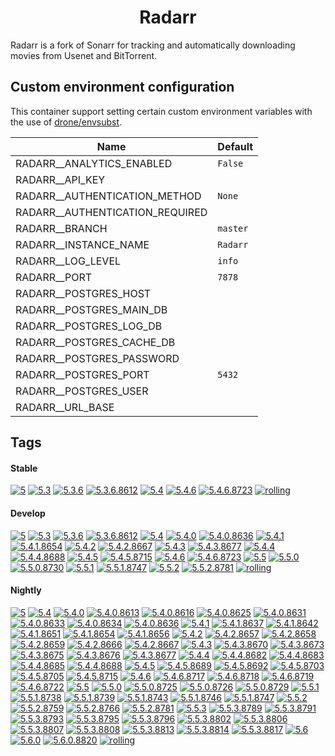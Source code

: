 <!---
NOTE: AUTO-GENERATED FILE
to edit this file, instead edit its template at: ./github/scripts/templates/container/README.md.j2
-->
<div align="center">

# Radarr

</div>

Radarr is a fork of Sonarr for tracking and automatically downloading movies from Usenet and BitTorrent.

## Custom environment configuration

This container support setting certain custom environment variables with the use of [drone/envsubst](https://github.com/drone/envsubst).

| Name                            | Default  |
|---------------------------------|----------|
| RADARR__ANALYTICS_ENABLED       | `False`  |
| RADARR__API_KEY                 |          |
| RADARR__AUTHENTICATION_METHOD   | `None`   |
| RADARR__AUTHENTICATION_REQUIRED |          |
| RADARR__BRANCH                  | `master` |
| RADARR__INSTANCE_NAME           | `Radarr` |
| RADARR__LOG_LEVEL               | `info`   |
| RADARR__PORT                    | `7878`   |
| RADARR__POSTGRES_HOST           |          |
| RADARR__POSTGRES_MAIN_DB        |          |
| RADARR__POSTGRES_LOG_DB         |          |
| RADARR__POSTGRES_CACHE_DB       |          |
| RADARR__POSTGRES_PASSWORD       |          |
| RADARR__POSTGRES_PORT           | `5432`   |
| RADARR__POSTGRES_USER           |          |
| RADARR__URL_BASE                |          |

## Tags

#### Stable



[![5](https://img.shields.io/badge/5-blue?style=flat-square)](https://github.com/kflix-tv/containers/pkgs/container/radarr/203281057?tag=5)
 [![5.3](https://img.shields.io/badge/5.3-blue?style=flat-square)](https://github.com/kflix-tv/containers/pkgs/container/radarr/186050012?tag=5.3)
 [![5.3.6](https://img.shields.io/badge/5.3.6-blue?style=flat-square)](https://github.com/kflix-tv/containers/pkgs/container/radarr/186050012?tag=5.3.6)
 [![5.3.6.8612](https://img.shields.io/badge/5.3.6.8612-blue?style=flat-square)](https://github.com/kflix-tv/containers/pkgs/container/radarr/186050012?tag=5.3.6.8612)
 [![5.4](https://img.shields.io/badge/5.4-blue?style=flat-square)](https://github.com/kflix-tv/containers/pkgs/container/radarr/203281057?tag=5.4)
 [![5.4.6](https://img.shields.io/badge/5.4.6-blue?style=flat-square)](https://github.com/kflix-tv/containers/pkgs/container/radarr/203281057?tag=5.4.6)
 [![5.4.6.8723](https://img.shields.io/badge/5.4.6.8723-blue?style=flat-square)](https://github.com/kflix-tv/containers/pkgs/container/radarr/203281057?tag=5.4.6.8723)
 [![rolling](https://img.shields.io/badge/rolling-green?style=flat-square)](https://github.com/kflix-tv/containers/pkgs/container/radarr/203281057?tag=rolling)

#### Develop



 [![5](https://img.shields.io/badge/5-blue?style=flat-square)](https://github.com/kflix-tv/containers/pkgs/container/radarr-develop/212220527?tag=5)
 [![5.3](https://img.shields.io/badge/5.3-blue?style=flat-square)](https://github.com/kflix-tv/containers/pkgs/container/radarr-develop/183231234?tag=5.3)
 [![5.3.6](https://img.shields.io/badge/5.3.6-blue?style=flat-square)](https://github.com/kflix-tv/containers/pkgs/container/radarr-develop/183231234?tag=5.3.6)
 [![5.3.6.8612](https://img.shields.io/badge/5.3.6.8612-blue?style=flat-square)](https://github.com/kflix-tv/containers/pkgs/container/radarr-develop/183231234?tag=5.3.6.8612)
 [![5.4](https://img.shields.io/badge/5.4-blue?style=flat-square)](https://github.com/kflix-tv/containers/pkgs/container/radarr-develop/203281110?tag=5.4)
 [![5.4.0](https://img.shields.io/badge/5.4.0-blue?style=flat-square)](https://github.com/kflix-tv/containers/pkgs/container/radarr-develop/186050021?tag=5.4.0)
 [![5.4.0.8636](https://img.shields.io/badge/5.4.0.8636-blue?style=flat-square)](https://github.com/kflix-tv/containers/pkgs/container/radarr-develop/186050021?tag=5.4.0.8636)
 [![5.4.1](https://img.shields.io/badge/5.4.1-blue?style=flat-square)](https://github.com/kflix-tv/containers/pkgs/container/radarr-develop/186081764?tag=5.4.1)
 [![5.4.1.8654](https://img.shields.io/badge/5.4.1.8654-blue?style=flat-square)](https://github.com/kflix-tv/containers/pkgs/container/radarr-develop/186081764?tag=5.4.1.8654)
 [![5.4.2](https://img.shields.io/badge/5.4.2-blue?style=flat-square)](https://github.com/kflix-tv/containers/pkgs/container/radarr-develop/191950540?tag=5.4.2)
 [![5.4.2.8667](https://img.shields.io/badge/5.4.2.8667-blue?style=flat-square)](https://github.com/kflix-tv/containers/pkgs/container/radarr-develop/191950540?tag=5.4.2.8667)
 [![5.4.3](https://img.shields.io/badge/5.4.3-blue?style=flat-square)](https://github.com/kflix-tv/containers/pkgs/container/radarr-develop/192003329?tag=5.4.3)
 [![5.4.3.8677](https://img.shields.io/badge/5.4.3.8677-blue?style=flat-square)](https://github.com/kflix-tv/containers/pkgs/container/radarr-develop/192003329?tag=5.4.3.8677)
 [![5.4.4](https://img.shields.io/badge/5.4.4-blue?style=flat-square)](https://github.com/kflix-tv/containers/pkgs/container/radarr-develop/197764274?tag=5.4.4)
 [![5.4.4.8688](https://img.shields.io/badge/5.4.4.8688-blue?style=flat-square)](https://github.com/kflix-tv/containers/pkgs/container/radarr-develop/197764274?tag=5.4.4.8688)
 [![5.4.5](https://img.shields.io/badge/5.4.5-blue?style=flat-square)](https://github.com/kflix-tv/containers/pkgs/container/radarr-develop/200533712?tag=5.4.5)
 [![5.4.5.8715](https://img.shields.io/badge/5.4.5.8715-blue?style=flat-square)](https://github.com/kflix-tv/containers/pkgs/container/radarr-develop/200533712?tag=5.4.5.8715)
 [![5.4.6](https://img.shields.io/badge/5.4.6-blue?style=flat-square)](https://github.com/kflix-tv/containers/pkgs/container/radarr-develop/203281110?tag=5.4.6)
 [![5.4.6.8723](https://img.shields.io/badge/5.4.6.8723-blue?style=flat-square)](https://github.com/kflix-tv/containers/pkgs/container/radarr-develop/203281110?tag=5.4.6.8723)
 [![5.5](https://img.shields.io/badge/5.5-blue?style=flat-square)](https://github.com/kflix-tv/containers/pkgs/container/radarr-develop/212220527?tag=5.5)
 [![5.5.0](https://img.shields.io/badge/5.5.0-blue?style=flat-square)](https://github.com/kflix-tv/containers/pkgs/container/radarr-develop/206403684?tag=5.5.0)
 [![5.5.0.8730](https://img.shields.io/badge/5.5.0.8730-blue?style=flat-square)](https://github.com/kflix-tv/containers/pkgs/container/radarr-develop/206403684?tag=5.5.0.8730)
 [![5.5.1](https://img.shields.io/badge/5.5.1-blue?style=flat-square)](https://github.com/kflix-tv/containers/pkgs/container/radarr-develop/209403312?tag=5.5.1)
 [![5.5.1.8747](https://img.shields.io/badge/5.5.1.8747-blue?style=flat-square)](https://github.com/kflix-tv/containers/pkgs/container/radarr-develop/209403312?tag=5.5.1.8747)
 [![5.5.2](https://img.shields.io/badge/5.5.2-blue?style=flat-square)](https://github.com/kflix-tv/containers/pkgs/container/radarr-develop/212220527?tag=5.5.2)
 [![5.5.2.8781](https://img.shields.io/badge/5.5.2.8781-blue?style=flat-square)](https://github.com/kflix-tv/containers/pkgs/container/radarr-develop/212220527?tag=5.5.2.8781)
 [![rolling](https://img.shields.io/badge/rolling-green?style=flat-square)](https://github.com/kflix-tv/containers/pkgs/container/radarr-develop/212220527?tag=rolling)

#### Nightly



 [![5](https://img.shields.io/badge/5-blue?style=flat-square)](https://github.com/kflix-tv/containers/pkgs/container/radarr-nightly/215057386?tag=5)
 [![5.4](https://img.shields.io/badge/5.4-blue?style=flat-square)](https://github.com/kflix-tv/containers/pkgs/container/radarr-nightly/202214609?tag=5.4)
 [![5.4.0](https://img.shields.io/badge/5.4.0-blue?style=flat-square)](https://github.com/kflix-tv/containers/pkgs/container/radarr-nightly/183231232?tag=5.4.0)
 [![5.4.0.8613](https://img.shields.io/badge/5.4.0.8613-blue?style=flat-square)](https://github.com/kflix-tv/containers/pkgs/container/radarr-nightly/180440952?tag=5.4.0.8613)
 [![5.4.0.8616](https://img.shields.io/badge/5.4.0.8616-blue?style=flat-square)](https://github.com/kflix-tv/containers/pkgs/container/radarr-nightly/180875882?tag=5.4.0.8616)
 [![5.4.0.8625](https://img.shields.io/badge/5.4.0.8625-blue?style=flat-square)](https://github.com/kflix-tv/containers/pkgs/container/radarr-nightly/181779078?tag=5.4.0.8625)
 [![5.4.0.8631](https://img.shields.io/badge/5.4.0.8631-blue?style=flat-square)](https://github.com/kflix-tv/containers/pkgs/container/radarr-nightly/181882614?tag=5.4.0.8631)
 [![5.4.0.8633](https://img.shields.io/badge/5.4.0.8633-blue?style=flat-square)](https://github.com/kflix-tv/containers/pkgs/container/radarr-nightly/181988952?tag=5.4.0.8633)
 [![5.4.0.8634](https://img.shields.io/badge/5.4.0.8634-blue?style=flat-square)](https://github.com/kflix-tv/containers/pkgs/container/radarr-nightly/182562993?tag=5.4.0.8634)
 [![5.4.0.8636](https://img.shields.io/badge/5.4.0.8636-blue?style=flat-square)](https://github.com/kflix-tv/containers/pkgs/container/radarr-nightly/183231232?tag=5.4.0.8636)
 [![5.4.1](https://img.shields.io/badge/5.4.1-blue?style=flat-square)](https://github.com/kflix-tv/containers/pkgs/container/radarr-nightly/186081765?tag=5.4.1)
 [![5.4.1.8637](https://img.shields.io/badge/5.4.1.8637-blue?style=flat-square)](https://github.com/kflix-tv/containers/pkgs/container/radarr-nightly/183863527?tag=5.4.1.8637)
 [![5.4.1.8642](https://img.shields.io/badge/5.4.1.8642-blue?style=flat-square)](https://github.com/kflix-tv/containers/pkgs/container/radarr-nightly/184870200?tag=5.4.1.8642)
 [![5.4.1.8651](https://img.shields.io/badge/5.4.1.8651-blue?style=flat-square)](https://github.com/kflix-tv/containers/pkgs/container/radarr-nightly/185973228?tag=5.4.1.8651)
 [![5.4.1.8654](https://img.shields.io/badge/5.4.1.8654-blue?style=flat-square)](https://github.com/kflix-tv/containers/pkgs/container/radarr-nightly/186050031?tag=5.4.1.8654)
 [![5.4.1.8656](https://img.shields.io/badge/5.4.1.8656-blue?style=flat-square)](https://github.com/kflix-tv/containers/pkgs/container/radarr-nightly/186081765?tag=5.4.1.8656)
 [![5.4.2](https://img.shields.io/badge/5.4.2-blue?style=flat-square)](https://github.com/kflix-tv/containers/pkgs/container/radarr-nightly/188542026?tag=5.4.2)
 [![5.4.2.8657](https://img.shields.io/badge/5.4.2.8657-blue?style=flat-square)](https://github.com/kflix-tv/containers/pkgs/container/radarr-nightly/186088117?tag=5.4.2.8657)
 [![5.4.2.8658](https://img.shields.io/badge/5.4.2.8658-blue?style=flat-square)](https://github.com/kflix-tv/containers/pkgs/container/radarr-nightly/186095528?tag=5.4.2.8658)
 [![5.4.2.8659](https://img.shields.io/badge/5.4.2.8659-blue?style=flat-square)](https://github.com/kflix-tv/containers/pkgs/container/radarr-nightly/186205107?tag=5.4.2.8659)
 [![5.4.2.8666](https://img.shields.io/badge/5.4.2.8666-blue?style=flat-square)](https://github.com/kflix-tv/containers/pkgs/container/radarr-nightly/188468297?tag=5.4.2.8666)
 [![5.4.2.8667](https://img.shields.io/badge/5.4.2.8667-blue?style=flat-square)](https://github.com/kflix-tv/containers/pkgs/container/radarr-nightly/188542026?tag=5.4.2.8667)
 [![5.4.3](https://img.shields.io/badge/5.4.3-blue?style=flat-square)](https://github.com/kflix-tv/containers/pkgs/container/radarr-nightly/191057531?tag=5.4.3)
 [![5.4.3.8670](https://img.shields.io/badge/5.4.3.8670-blue?style=flat-square)](https://github.com/kflix-tv/containers/pkgs/container/radarr-nightly/189081215?tag=5.4.3.8670)
 [![5.4.3.8673](https://img.shields.io/badge/5.4.3.8673-blue?style=flat-square)](https://github.com/kflix-tv/containers/pkgs/container/radarr-nightly/190150524?tag=5.4.3.8673)
 [![5.4.3.8675](https://img.shields.io/badge/5.4.3.8675-blue?style=flat-square)](https://github.com/kflix-tv/containers/pkgs/container/radarr-nightly/190793813?tag=5.4.3.8675)
 [![5.4.3.8676](https://img.shields.io/badge/5.4.3.8676-blue?style=flat-square)](https://github.com/kflix-tv/containers/pkgs/container/radarr-nightly/191018820?tag=5.4.3.8676)
 [![5.4.3.8677](https://img.shields.io/badge/5.4.3.8677-blue?style=flat-square)](https://github.com/kflix-tv/containers/pkgs/container/radarr-nightly/191057531?tag=5.4.3.8677)
 [![5.4.4](https://img.shields.io/badge/5.4.4-blue?style=flat-square)](https://github.com/kflix-tv/containers/pkgs/container/radarr-nightly/194508457?tag=5.4.4)
 [![5.4.4.8682](https://img.shields.io/badge/5.4.4.8682-blue?style=flat-square)](https://github.com/kflix-tv/containers/pkgs/container/radarr-nightly/192010171?tag=5.4.4.8682)
 [![5.4.4.8683](https://img.shields.io/badge/5.4.4.8683-blue?style=flat-square)](https://github.com/kflix-tv/containers/pkgs/container/radarr-nightly/192026959?tag=5.4.4.8683)
 [![5.4.4.8685](https://img.shields.io/badge/5.4.4.8685-blue?style=flat-square)](https://github.com/kflix-tv/containers/pkgs/container/radarr-nightly/194200083?tag=5.4.4.8685)
 [![5.4.4.8688](https://img.shields.io/badge/5.4.4.8688-blue?style=flat-square)](https://github.com/kflix-tv/containers/pkgs/container/radarr-nightly/194508457?tag=5.4.4.8688)
 [![5.4.5](https://img.shields.io/badge/5.4.5-blue?style=flat-square)](https://github.com/kflix-tv/containers/pkgs/container/radarr-nightly/200450182?tag=5.4.5)
 [![5.4.5.8689](https://img.shields.io/badge/5.4.5.8689-blue?style=flat-square)](https://github.com/kflix-tv/containers/pkgs/container/radarr-nightly/195061006?tag=5.4.5.8689)
 [![5.4.5.8692](https://img.shields.io/badge/5.4.5.8692-blue?style=flat-square)](https://github.com/kflix-tv/containers/pkgs/container/radarr-nightly/196651956?tag=5.4.5.8692)
 [![5.4.5.8703](https://img.shields.io/badge/5.4.5.8703-blue?style=flat-square)](https://github.com/kflix-tv/containers/pkgs/container/radarr-nightly/197809318?tag=5.4.5.8703)
 [![5.4.5.8705](https://img.shields.io/badge/5.4.5.8705-blue?style=flat-square)](https://github.com/kflix-tv/containers/pkgs/container/radarr-nightly/200356919?tag=5.4.5.8705)
 [![5.4.5.8715](https://img.shields.io/badge/5.4.5.8715-blue?style=flat-square)](https://github.com/kflix-tv/containers/pkgs/container/radarr-nightly/200450182?tag=5.4.5.8715)
 [![5.4.6](https://img.shields.io/badge/5.4.6-blue?style=flat-square)](https://github.com/kflix-tv/containers/pkgs/container/radarr-nightly/202214609?tag=5.4.6)
 [![5.4.6.8717](https://img.shields.io/badge/5.4.6.8717-blue?style=flat-square)](https://github.com/kflix-tv/containers/pkgs/container/radarr-nightly/201226861?tag=5.4.6.8717)
 [![5.4.6.8718](https://img.shields.io/badge/5.4.6.8718-blue?style=flat-square)](https://github.com/kflix-tv/containers/pkgs/container/radarr-nightly/201259561?tag=5.4.6.8718)
 [![5.4.6.8719](https://img.shields.io/badge/5.4.6.8719-blue?style=flat-square)](https://github.com/kflix-tv/containers/pkgs/container/radarr-nightly/201600376?tag=5.4.6.8719)
 [![5.4.6.8722](https://img.shields.io/badge/5.4.6.8722-blue?style=flat-square)](https://github.com/kflix-tv/containers/pkgs/container/radarr-nightly/202214609?tag=5.4.6.8722)
 [![5.5](https://img.shields.io/badge/5.5-blue?style=flat-square)](https://github.com/kflix-tv/containers/pkgs/container/radarr-nightly/214895610?tag=5.5)
 [![5.5.0](https://img.shields.io/badge/5.5.0-blue?style=flat-square)](https://github.com/kflix-tv/containers/pkgs/container/radarr-nightly/206171709?tag=5.5.0)
 [![5.5.0.8725](https://img.shields.io/badge/5.5.0.8725-blue?style=flat-square)](https://github.com/kflix-tv/containers/pkgs/container/radarr-nightly/203287765?tag=5.5.0.8725)
 [![5.5.0.8726](https://img.shields.io/badge/5.5.0.8726-blue?style=flat-square)](https://github.com/kflix-tv/containers/pkgs/container/radarr-nightly/203303525?tag=5.5.0.8726)
 [![5.5.0.8729](https://img.shields.io/badge/5.5.0.8729-blue?style=flat-square)](https://github.com/kflix-tv/containers/pkgs/container/radarr-nightly/206171709?tag=5.5.0.8729)
 [![5.5.1](https://img.shields.io/badge/5.5.1-blue?style=flat-square)](https://github.com/kflix-tv/containers/pkgs/container/radarr-nightly/208523546?tag=5.5.1)
 [![5.5.1.8738](https://img.shields.io/badge/5.5.1.8738-blue?style=flat-square)](https://github.com/kflix-tv/containers/pkgs/container/radarr-nightly/206403682?tag=5.5.1.8738)
 [![5.5.1.8739](https://img.shields.io/badge/5.5.1.8739-blue?style=flat-square)](https://github.com/kflix-tv/containers/pkgs/container/radarr-nightly/206415876?tag=5.5.1.8739)
 [![5.5.1.8743](https://img.shields.io/badge/5.5.1.8743-blue?style=flat-square)](https://github.com/kflix-tv/containers/pkgs/container/radarr-nightly/206636146?tag=5.5.1.8743)
 [![5.5.1.8746](https://img.shields.io/badge/5.5.1.8746-blue?style=flat-square)](https://github.com/kflix-tv/containers/pkgs/container/radarr-nightly/208325328?tag=5.5.1.8746)
 [![5.5.1.8747](https://img.shields.io/badge/5.5.1.8747-blue?style=flat-square)](https://github.com/kflix-tv/containers/pkgs/container/radarr-nightly/208523546?tag=5.5.1.8747)
 [![5.5.2](https://img.shields.io/badge/5.5.2-blue?style=flat-square)](https://github.com/kflix-tv/containers/pkgs/container/radarr-nightly/212133036?tag=5.5.2)
 [![5.5.2.8759](https://img.shields.io/badge/5.5.2.8759-blue?style=flat-square)](https://github.com/kflix-tv/containers/pkgs/container/radarr-nightly/209456359?tag=5.5.2.8759)
 [![5.5.2.8766](https://img.shields.io/badge/5.5.2.8766-blue?style=flat-square)](https://github.com/kflix-tv/containers/pkgs/container/radarr-nightly/210974777?tag=5.5.2.8766)
 [![5.5.2.8781](https://img.shields.io/badge/5.5.2.8781-blue?style=flat-square)](https://github.com/kflix-tv/containers/pkgs/container/radarr-nightly/212133036?tag=5.5.2.8781)
 [![5.5.3](https://img.shields.io/badge/5.5.3-blue?style=flat-square)](https://github.com/kflix-tv/containers/pkgs/container/radarr-nightly/214895610?tag=5.5.3)
 [![5.5.3.8789](https://img.shields.io/badge/5.5.3.8789-blue?style=flat-square)](https://github.com/kflix-tv/containers/pkgs/container/radarr-nightly/212227445?tag=5.5.3.8789)
 [![5.5.3.8791](https://img.shields.io/badge/5.5.3.8791-blue?style=flat-square)](https://github.com/kflix-tv/containers/pkgs/container/radarr-nightly/212290644?tag=5.5.3.8791)
 [![5.5.3.8793](https://img.shields.io/badge/5.5.3.8793-blue?style=flat-square)](https://github.com/kflix-tv/containers/pkgs/container/radarr-nightly/212729882?tag=5.5.3.8793)
 [![5.5.3.8795](https://img.shields.io/badge/5.5.3.8795-blue?style=flat-square)](https://github.com/kflix-tv/containers/pkgs/container/radarr-nightly/212750599?tag=5.5.3.8795)
 [![5.5.3.8796](https://img.shields.io/badge/5.5.3.8796-blue?style=flat-square)](https://github.com/kflix-tv/containers/pkgs/container/radarr-nightly/212771988?tag=5.5.3.8796)
 [![5.5.3.8802](https://img.shields.io/badge/5.5.3.8802-blue?style=flat-square)](https://github.com/kflix-tv/containers/pkgs/container/radarr-nightly/213205661?tag=5.5.3.8802)
 [![5.5.3.8806](https://img.shields.io/badge/5.5.3.8806-blue?style=flat-square)](https://github.com/kflix-tv/containers/pkgs/container/radarr-nightly/213410806?tag=5.5.3.8806)
 [![5.5.3.8807](https://img.shields.io/badge/5.5.3.8807-blue?style=flat-square)](https://github.com/kflix-tv/containers/pkgs/container/radarr-nightly/214274365?tag=5.5.3.8807)
 [![5.5.3.8808](https://img.shields.io/badge/5.5.3.8808-blue?style=flat-square)](https://github.com/kflix-tv/containers/pkgs/container/radarr-nightly/214342013?tag=5.5.3.8808)
 [![5.5.3.8813](https://img.shields.io/badge/5.5.3.8813-blue?style=flat-square)](https://github.com/kflix-tv/containers/pkgs/container/radarr-nightly/214558123?tag=5.5.3.8813)
 [![5.5.3.8814](https://img.shields.io/badge/5.5.3.8814-blue?style=flat-square)](https://github.com/kflix-tv/containers/pkgs/container/radarr-nightly/214632723?tag=5.5.3.8814)
 [![5.5.3.8817](https://img.shields.io/badge/5.5.3.8817-blue?style=flat-square)](https://github.com/kflix-tv/containers/pkgs/container/radarr-nightly/214895610?tag=5.5.3.8817)
 [![5.6](https://img.shields.io/badge/5.6-blue?style=flat-square)](https://github.com/kflix-tv/containers/pkgs/container/radarr-nightly/215057386?tag=5.6)
 [![5.6.0](https://img.shields.io/badge/5.6.0-blue?style=flat-square)](https://github.com/kflix-tv/containers/pkgs/container/radarr-nightly/215057386?tag=5.6.0)
 [![5.6.0.8820](https://img.shields.io/badge/5.6.0.8820-blue?style=flat-square)](https://github.com/kflix-tv/containers/pkgs/container/radarr-nightly/215057386?tag=5.6.0.8820)
 [![rolling](https://img.shields.io/badge/rolling-green?style=flat-square)](https://github.com/kflix-tv/containers/pkgs/container/radarr-nightly/215057386?tag=rolling)
